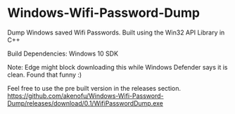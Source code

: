 # Windows-Wifi-Password-Dump
Dump Windows saved Wifi Passwords. Built using the Win32 API Library in C++

Build Dependencies: Windows 10 SDK

Note: Edge might block downloading this while Windows Defender says it is clean. Found that funny :)

Feel free to use the pre built version in the releases section.
https://github.com/akenofu/Windows-Wifi-Password-Dump/releases/download/0.1/WifiPasswordDump.exe
